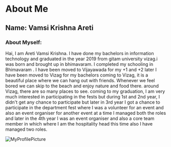 # About Me

## Name: Vamsi Krishna Areti

### About Myself:
 Hai, I am Areti Vamsi Krishna. I have done my bachelors in information technology and graduated in the year 2019 from gitam university vizag.i was born and brought up in bhimavaram. I completed my schooling in Bhimavaram .  I have been moved to Vijayawada for my +1 and +2 later I have been moved to Vizag for my bachelors coming to Vizag, it is a beautiful place where we can hang out with friends. Whenever we feel bored we can skip to the beach and enjoy nature and food there. around Vizag, there are so many places to see. coming to my graduation, I am very much interested in participating in the fests but during 1st and 2nd year, I didn't get any chance to participate but later in 3rd year I got a chance to participate in the department fest where I was a volunteer for an event and also an event organiser for another event at a time I managed both the roles and later in the 4th year I was an event organiser and also a core team member in which where I am the hospitality head this time also I have managed two roles.

 ![MyProfilePicture](C:\Users\S544902\Desktop\webapps-repos\assignment2-Areti\MyProfilePic.jpg)
